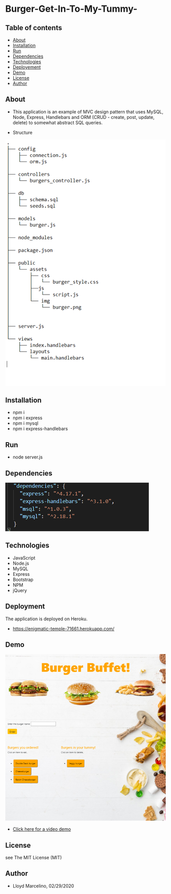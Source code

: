 # Burger-Get-In-To-My-Tummy-

## Table of contents
* [About](##About)
* [Installation](##Installation)
* [Run](##Run)
* [Dependencies](##Dependencies)
* [Technologies](##Technologies)
* [Deployement](##Deployment)
* [Demo](##Demo)
* [License](##License)
* [Author](##Author)

## About

* This application is an example of MVC design pattern that uses MySQL, Node, Express, Handlebars and ORM (CRUD - create, post, update, delete) to somewhat abstract SQL queries. 

* Structure

![](public/assets/img/structures.PNG)

## Installation
* npm i
* npm i express
* npm i mysql
* npm i express-handlebars

## Run
* node server.js


## Dependencies
![](public/assets/img/dep.PNG)


## Technologies
* JavaScript
* Node.js
* MySQL
* Express
* Bootstrap
* NPM
* jQuery



## Deployment
The application is deployed on Heroku.
* https://enigmatic-temple-71661.herokuapp.com/


## Demo

![](public/assets/img/sample.PNG)
* <a href="https://drive.google.com/file/d/1QDFTxSZKRT_CgPKiHWf9YxPdY7JvBeVK/view"> Click here for a video demo </a>

## License
see The MIT License (MIT)

## Author 
* Lloyd Marcelino, 02/29/2020
